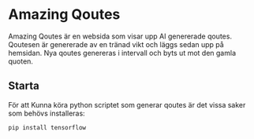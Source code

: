 # Amazing Qoutes

Amazing Qoutes är en websida som visar upp AI genererade qoutes. Qoutesen är genererade av en tränad vikt och läggs sedan upp på hemsidan. Nya qoutes genereras i intervall och byts ut mot den gamla quoten.

## Starta

För att Kunna köra python scriptet som generar qoutes är det vissa saker som behövs installeras:
```
pip install tensorflow
```
